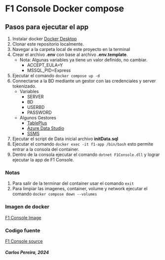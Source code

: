 # F1 Console Docker compose

## Pasos para ejecutar el app

1. Instalar docker [Docker Desktop](https://docs.docker.com/desktop/)
2. Clonar este repositorio localmente.
3. Navegar a la carpeta local de este proyecto en la terminal
4. Crear el archivo **.env** con base al archivo **.env.template**. 
    - Nota: Algunas variables ya tiene un valor definido, no cambiar.
        - ACCEPT_EULA=Y
        - MSSQL_PID=Express
5. Ejecutar el comando ```docker compose up -d```
6. Connectarse a la BD mediante un gestor con las credenciales y server tokenizado.
    - Variables
        - SERVER
        - BD
        - USERBD
        - PASSWORD
    - Algunos Gestores
        - [TablePlus](https://tableplus.com/)
        - [Azure Data Studio](https://azure.microsoft.com/en-us/products/data-studio)
        - [SSMS](https://learn.microsoft.com/en-us/sql/ssms/download-sql-server-management-studio-ssms?view=sql-server-ver16)
7. Ejecutar el script de Data inicial archivo **initData.sql**
8. Ejecutar el comando ```docker exec -it f1-app /bin/bash``` esto permite entrar a la consola del container.
9. Dentro de la consola ejecutar el comando ```dotnet F1Console.dll``` y lograr ejecutar la app de F1 Console.

### Notas

1. Para salir de la terminar del container usar el comando ```exit```
2. Para limpiar las imagenes, container, volume y network ejecutar el comando ```docker compose down --volumes```

### Imagen de docker
[F1 Console Image](https://hub.docker.com/repository/docker/pereira00/f1console/general)

### Codigo fuente
[F1 Console source](https://github.com/PereiraCC/F1Console)

##### Carlos Pereira, 2024